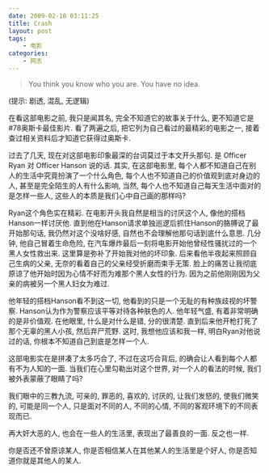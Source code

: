 ```yaml
---
date: 2009-02-18 03:11:25
title: Crash
layout: post
tags:
    - 电影
categories:
    - 网志
---
```

>You think you know who you are. You have no idea.

(提示: 剧透, 混乱, 无逻辑)

在看这部电影之前, 我只是闻其名, 完全不知道它的故事关于什么, 更不知道它是#78奥斯卡最佳影片. 看了两遍之后, 把它列为自己看过的最精彩的电影之一, 接着查过相关资料后才知道它获得过奥斯卡.

过去了几天, 现在对这部电影印象最深的台词莫过于本文开头那句. 是 Officer Ryan 对 Officer Hanson 说的话. 其实, 在这部电影里, 每个人都不知道自己在别人的生活中究竟扮演了一个什么角色, 每个人也不知道自己的价值观到底对身边的人, 甚至是完全陌生的人有什么影响, 当然, 每个人也不知道自己每天生活中面对的是怎样一些人, 这些人的本质是我们心中自己画的那样吗?

Ryan这个角色实在精彩. 在电影开头我自然是相当的讨厌这个人, 像他的搭档Hanson一样讨厌他. 直到他在Hanson请求单独巡逻后抓住Hanson的胳膊说了最开始那句话, 我仍然对这个没啥好感, 自然也不会理解他那句话到底什么意思. 几分钟, 他自己冒着生命危险, 在汽车爆炸最后一刻将电影开始他曾经性骚扰过的一个黑人女性救出来. 这里算是弥补了开始我对他的坏印象. 后来看他半夜起来照顾自己生病的父亲, 无奈的看着自己的父亲经受折磨而束手无策. 脸上的痛苦让我彻底原谅了他开始时因为心情不好而为难那个黑人女性的行为. 因为之前他刚刚因为父亲的病被另一个黑人妇女为难过.

他年轻的搭档Hanson看不到这一切, 他看到的只是一个无耻的有种族歧视的坏警察. Hanson认为作为警察应该平等对待各种肤色的人. 他年轻气盛, 有着非常明确的是非价值观. 在他眼里, 什么是对什么是错, 分的很清楚. 直到后来他开枪打死了那个无辜的黑人小孩, 然后弃尸荒野. 这时, 我想他应该和我一样, 明白Ryan对他说过的话, 你根本不知道自己到底是怎样一个人.

这部电影实在是拼凑了太多巧合了, 不过在这巧合背后, 的确会让人看到每个人都有不为人知的一面. 当我们在心里勾勒出对这个世界, 对一个人的看法的时候, 我们被外表蒙蔽了眼睛了吗?

我们眼中的三教九流, 可亲的, 罪恶的, 喜欢的, 讨厌的, 让我们发怒的, 使我们微笑的, 可能是同一个人, 只是面对不同的人, 不同的心情, 不同的客观环境下的不同表现而已.

再大奸大恶的人, 也会在一些人的生活里, 表现出了最善良的一面. 反之也一样. 

你是否还不曾原谅某人, 你是否相信某人在其他某人的生活里是个好人, 你是否知道你就是其他人的某人.
